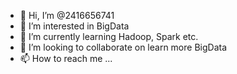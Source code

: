 - 👋 Hi, I’m @2416656741
- 👀 I’m interested in BigData
- 🌱 I’m currently learning Hadoop, Spark etc.
- 💞️ I’m looking to collaborate on learn more BigData
- 📫 How to reach me ...

<!---
2416656741/2416656741 is a ✨ special ✨ repository because its `README.md` (this file) appears on your GitHub profile.
You can click the Preview link to take a look at your changes.
--->
